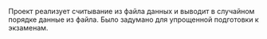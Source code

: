 Проект реализует считывание из файла данных и выводит в случайном порядке данные из файла.
Было задумано для упрощенной подготовки к экзаменам. 
